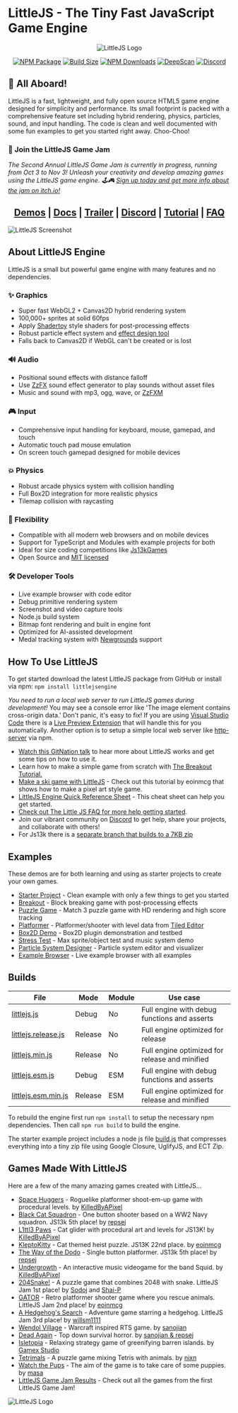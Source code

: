# LittleJS - The Tiny Fast JavaScript Game Engine

<div align='center'>
    
![LittleJS Logo](examples/logo.png)

[![NPM Package][npm]][npm-url]
[![Build Size][build-size]][build-size-url]
[![NPM Downloads][npm-downloads]][npmtrends-url]
[![DeepScan][deepscan]][deepscan-url]
[![Discord][discord]][discord-url]

</div>

## 🚂 All Aboard!

LittleJS is a fast, lightweight, and fully open source HTML5 game engine designed for simplicity and performance.
Its small footprint is packed with a comprehensive feature set including hybrid rendering, physics, particles, sound, and input handling.
The code is clean and well documented with some fun examples to get you started right away. Choo-Choo!

### 🚀 Join the LittleJS Game Jam

*The Second Annual LittleJS Game Jam is currently in progress, running from Oct 3 to Nov 3! Unleash your creativity and develop amazing games using the LittleJS game engine. 🕹️🎮 [Sign up today and get more info about the jam on itch.io!](https://itch.io/jam/littlejs-game-jam-2025)*

<div align='center'>

## [Demos](https://killedbyapixel.github.io/LittleJS/examples) | [Docs](https://killedbyapixel.github.io/LittleJS/docs) | [Trailer](https://youtu.be/chuBzGjv7Ms) | [Discord](https://discord.gg/zb7hcGkyZe) | [Tutorial](https://github.com/KilledByAPixel/LittleJS/blob/main/examples/breakoutTutorial/README.md) | [FAQ](https://github.com/KilledByAPixel/LittleJS/blob/main/FAQ.md)

</div>

![LittleJS Screenshot](examples/screenshot.jpg)

## About LittleJS Engine

LittleJS is a small but powerful game engine with many features and no dependencies.

### ✨ Graphics

- Super fast WebGL2 + Canvas2D hybrid rendering system
- 100,000+ sprites at solid 60fps
- Apply [Shadertoy](https://www.shadertoy.com) style shaders for post-processing effects
- Robust particle effect system and [effect design tool](https://killedbyapixel.github.io/LittleJS/examples/particles/)
- Falls back to Canvas2D if WebGL can't be created or is lost

### 🔊 Audio

- Positional sound effects with distance falloff
- Use [ZzFX](https://killedbyapixel.github.io/ZzFX/) sound effect generator to play sounds without asset files
- Music and sound with mp3, ogg, wave, or [ZzFXM](https://keithclark.github.io/ZzFXM/)

### 🎮 Input

- Comprehensive input handling for keyboard, mouse, gamepad, and touch
- Automatic touch pad mouse emulation
- On screen touch gamepad designed for mobile devices

### 💥 Physics

- Robust arcade physics system with collision handling
- Full Box2D integration for more realistic physics
- Tilemap collision with raycasting

### 🚀 Flexibility

- Compatible with all modern web browsers and on mobile devices
- Support for TypeScript and Modules with example projects for both
- Ideal for size coding competitions like [Js13kGames](https://js13kgames.com/)
- Open Source and [MIT licensed](https://github.com/KilledByAPixel/LittleJS/blob/main/LICENSE)

### 🛠️ Developer Tools

- Live example browser with code editor
- Debug primitive rendering system
- Screenshot and video capture tools
- Node.js build system
- Bitmap font rendering and built in engine font
- Optimized for AI-assisted development
- Medal tracking system with [Newgrounds](https://www.newgrounds.com/) support

## How To Use LittleJS

To get started download the latest LittleJS package from GitHub or install via npm: ```npm install littlejsengine```

*You need to run a local web server to run LittleJS games during development!* You may see a console error like 'The image element contains cross-origin data.' Don't panic, it's easy to fix! If you are using [Visual Studio Code](https://code.visualstudio.com/) there is a [Live Preview Extension](https://marketplace.visualstudio.com/items?itemName=ms-vscode.live-server) that will handle this for you automatically. Another option is to setup a simple local web server like [http-server](https://www.npmjs.com/package/http-server) via npm.

- [Watch this GitNation talk](https://youtu.be/_dXKU0WgAj8?si=ZDXLYAFDWp54hrGT) to hear more about LittleJS works and get some tips on how to use it.
- Learn how to make a simple game from scratch with [The Breakout Tutorial.](https://github.com/KilledByAPixel/LittleJS/tree/main/examples/breakoutTutorial)
- [Make a ski game with LittleJS](https://eoinmcgrath.com/little-ski/tutorial.html) - Check out this tutorial by eoinmcg that shows how to make a pixel art style game.
- [LittleJS Engine Quick Reference Sheet](https://github.com/KilledByAPixel/LittleJS/blob/main/reference.md) - This cheat sheet can help you get started.
- [Check out The Little JS FAQ for more help getting started](https://github.com/KilledByAPixel/LittleJS/blob/main/FAQ.md).
- Join our vibrant community on [Discord](https://discord.gg/zb7hcGkyZe) to get help, share your projects, and collaborate with others!
- For Js13k there is a [separate branch that builds to a 7KB zip](https://github.com/KilledByAPixel/LittleJS/tree/js13k)

## Examples

These demos are for both learning and using as starter projects to create your own games.

- [Starter Project](https://killedbyapixel.github.io/LittleJS/examples/starter/) - Clean example with only a few things to get you started
- [Breakout](https://killedbyapixel.github.io/LittleJS/examples/breakout/) - Block breaking game with post-processing effects
- [Puzzle Game](https://killedbyapixel.github.io/LittleJS/examples/puzzle/) - Match 3 puzzle game with HD rendering and high score tracking
- [Platformer](https://killedbyapixel.github.io/LittleJS/examples/platformer/) - Platformer/shooter with level data from [Tiled Editor](https://github.com/mapeditor/tiled)
- [Box2D Demo](https://killedbyapixel.github.io/LittleJS/examples/box2d/) - Box2D plugin demonstration and testbed
- [Stress Test](https://killedbyapixel.github.io/LittleJS/examples/stress/) - Max sprite/object test and music system demo
- [Particle System Designer](https://killedbyapixel.github.io/LittleJS/examples/particles/) - Particle system editor and visualizer
- [Example Browser](https://killedbyapixel.github.io/LittleJS/examples/) - Live example browser with all examples

## Builds

| File | Mode | Module | Use case |
|------|------|--------|----------|
| [littlejs.js](https://github.com/KilledByAPixel/LittleJS/blob/main/dist/littlejs.js) | Debug | No | Full engine with debug functions and asserts |
| [littlejs.release.js](https://github.com/KilledByAPixel/LittleJS/blob/main/dist/littlejs.release.js) | Release | No | Full engine optimized for release |
| [littlejs.min.js](https://github.com/KilledByAPixel/LittleJS/blob/main/dist/littlejs.min.js) | Release | No | Full engine optimized for release and minified |
| [littlejs.esm.js](https://github.com/KilledByAPixel/LittleJS/blob/main/dist/littlejs.esm.js) | Debug | ESM | Full engine with debug functions and asserts |
| [littlejs.esm.min.js](https://github.com/KilledByAPixel/LittleJS/blob/main/dist/littlejs.esm.min.js) | Release | ESM | Full engine optimized for release and minified |

To rebuild the engine first run ```npm install``` to setup the necessary npm dependencies. Then call ```npm run build``` to build the engine.

The starter example project includes a node js file [build.js](https://github.com/KilledByAPixel/LittleJS/blob/main/examples/starter/build.js) that compresses everything into a tiny zip file using Google Closure, UglifyJS, and ECT Zip.

## Games Made With LittleJS

Here are a few of the many amazing games created with LittleJS...

- [Space Huggers](https://www.newgrounds.com/portal/view/819609) - Roguelike platformer shoot-em-up game with procedural levels. by [KilledByAPixel](https://frankforce.com/)
- [Black Cat Squadron](https://js13kgames.com/games/black-cat-squadron) - One button shooter based on a WW2 Navy squadron. JS13k 5th place! by [repsej](https://github.com/repsej)
- [L1ttl3 Paws](https://github.com/KilledByAPixel/JS13K2025) - Cat glider with procedural art and levels for JS13K! by [KilledByAPixel](https://frankforce.com/)
- [KleptoKitty](https://js13kgames.com/games/kleptokitty) - Cat themed heist puzzle. JS13K 22nd place. by [eoinmcg](https://eoinmcg.itch.io/)
- [The Way of the Dodo](https://js13kgames.com/2024/games/the-way-of-the-dodo) - Single button platformer. JS13k 5th place! by [repsej](https://github.com/repsej)
- [Undergrowth](https://undergrowth.squidband.uk/) - An interactive music videogame for the band Squid. by [KilledByAPixel](https://frankforce.com/)
- [204Snake!](https://www.newgrounds.com/portal/view/960100) - A puzzle game that combines 2048 with snake. LittleJS Jam 1st place! by [Sodoj](https://sodoj.itch.io/) and [Shai-P](https://shai-p.itch.io/)
- [GATOR](https://www.newgrounds.com/portal/view/960757) - Retro platformer shooter game where you rescue animals. LittleJS Jam 2nd place! by [eoinmcg](https://eoinmcg.itch.io/)
- [A Hedgehog's Search](https://willsm1111.itch.io/a-hedgehogs-search) - Adventure game starring a hedgehog. LittleJS Jam 3rd place! by [willsm1111](https://willsm1111.itch.io/)
- [Wendol Village](https://js13kgames.com/2024/games/wendol-village) - Warcraft inspired RTS game. by [sanojian](https://github.com/sanojian)
- [Dead Again](https://js13kgames.com/entries/dead-again) - Top down survival horror. by [sanojian & repsej](https://github.com/sanojian/js13k_2022)
- [Isletopia](https://store.steampowered.com/app/1861260/Isletopia) - Relaxing strategy game of greenifying barren islands. by [Gamex Studio](https://x.com/gamesgamex)
- [Tetrimals](https://nixn.itch.io/tetrimals) - A puzzle game mixing Tetris with animals. by [nixn](https://nixn.itch.io/)
- [Watch the Pups](https://ma5a.itch.io/watch-the-pups) - The aim of the game is to take care of some puppies. by [masa](https://ma5a.itch.io/)
- [LittleJS Game Jam Results](https://itch.io/jam/littlejs-game-jam/results) - Check out all the games from the first LittleJS Game Jam!

![LittleJS Logo](examples/favicon.png)

[npm]: https://img.shields.io/npm/v/littlejsengine
[npm-url]: https://www.npmjs.com/package/littlejsengine
[build-size]: https://img.shields.io/bundlephobia/minzip/littlejsengine
[build-size-url]: https://bundlephobia.com/result?p=littlejsengine
[npm-downloads]: https://img.shields.io/npm/dw/littlejsengine
[npmtrends-url]: https://www.npmtrends.com/littlejsengine
[deepscan]: https://deepscan.io/api/teams/22950/projects/26229/branches/831487/badge/grade.svg
[deepscan-url]: https://deepscan.io/dashboard#view=project&tid=22950&pid=26229&bid=831487
[discord]: https://img.shields.io/discord/939926111469568050
[discord-url]: https://discord.gg/zb7hcGkyZe

